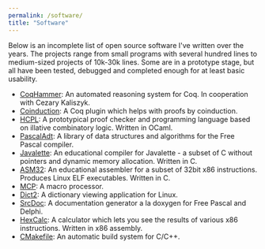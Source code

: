 ```yaml
---
permalink: /software/
title: "Software"
---
```


Below is an incomplete list of open source software I've written over
the years. The projects range from small programs with several hundred
lines to medium-sized projects of 10k-30k lines. Some are in a
prototype stage, but all have been tested, debugged and completed
enough for at least basic usability.

* [CoqHammer](https://coqhammer.github.io): An automated reasoning
  system for Coq. In cooperation with Cezary Kaliszyk.
* [Coinduction](https://github.com/lukaszcz/coinduction#readme): A Coq
  plugin which helps with proofs by coinduction.
* [HCPL](https://github.com/lukaszcz/hcpl#readme): A prototypical
  proof checker and programming language based on illative combinatory
  logic. Written in OCaml.
* [PascalAdt](https://pascaladt.github.io): A library of data
  structures and algorithms for the Free Pascal compiler.
* [Javalette](https://github.com/lukaszcz/javalette#readme): An
  educational compiler for Javalette - a subset of C without pointers
  and dynamic memory allocation. Written in C.
* [ASM32](https://github.com/lukaszcz/asm32#readme): An educational
  assembler for a subset of 32bit x86 instructions. Produces Linux ELF
  executables. Written in C.
* [MCP](https://github.com/lukaszcz/mcp#readme): A macro processor.
* [Dict2](https://github.com/lukaszcz/dict2#readme): A dictionary
  viewing application for Linux.
* [SrcDoc](https://github.com/lukaszcz/srcdoc#readme): A documentation
  generator a la doxygen for Free Pascal and Delphi.
* [HexCalc](https://github.com/lukaszcz/hexcalc#readme): A calculator
  which lets you see the results of various x86 instructions. Written
  in x86 assembly.
* [CMakefile](https://github.com/lukaszcz/cmakefile#readme): An automatic build system for C/C++.
